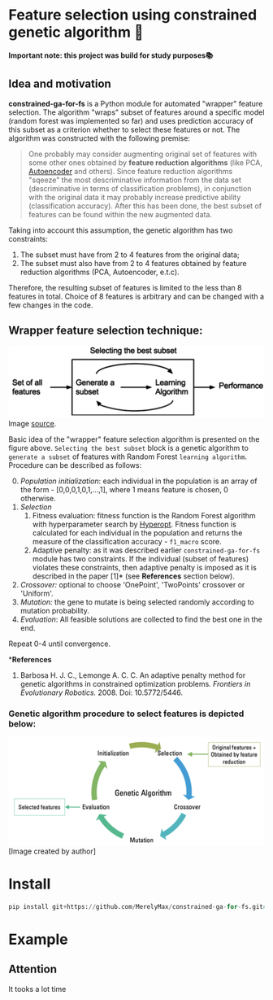 # Feature selection using constrained genetic algorithm 🧬
**Important note: this project was build for study purposes📚**

## Idea and motivation
**constrained-ga-for-fs** is a Python module for automated "wrapper" feature selection. The algorithm "wraps" subset of features around a specific model (random forest was implemented so far) and uses prediction accuracy of this subset as a criterion whether to select these features or not. The algorithm was constructed with the following premise:
> One probably may consider augmenting original set of features with some other ones obtained by **feature reduction algorithms** (like PCA, [Autoencoder](https://deepnote.com/@maksim-denisov-c524/Autoencoder-OPTUNA-uN_zBipkSf6xsDR6-1xpVA) and others). Since feature reduction algorithms "sqeeze" the most descriminative information from the data set (descriminative in terms of classification problems), in conjunction with the original data it may probably increase predictive ability (classification accuracy). After this has been done, the best subset of features can be found within the new augmented data. 
 
Taking into account this assumption, the genetic algorithm has two constraints:
1) The subset must have from 2 to 4 features from the original data;
2) The subset must also have from 2 to 4 features obtained by feature reduction algorithms (PCA, Autoencoder, e.t.c).

Therefore, the resulting subset of features is limited to the less than 8 features in total. Choice of 8 features is arbitrary and can be changed with a few changes in the code.
## Wrapper feature selection technique:
![image](doc/Feature_selection_Wrapper_Method.png)
Image [source](https://commons.wikimedia.org/wiki/File:Feature_selection_Wrapper_Method.png#/media/File:Feature_selection_Wrapper_Method.png).

Basic idea of the "wrapper" feature selection algorithm is presented on the figure above. `Selecting the best subset` block is a genetic algorithm to `generate a subset` of features with Random Forest `learning algorithm`. Procedure can be described as follows:

0. *Population initialization*: each individual in the population is an array of the form - [0,0,0,1,0,1,...,1], where 1 means feature is chosen, 0 otherwise.
1. *Selection*
      1. Fitness evaluation: fitness function is the Random Forest algorithm with hyperparameter search by [Hyperopt](https://github.com/hyperopt/hyperopt). Fitness function is calculated for each individual in the population and returns the measure of the classification accuracy - `f1_macro` score.
      2. Adaptive penalty: as it was described earlier `constrained-ga-for-fs` module has two constraints. If the individual (subset of features) violates these constraints, then adaptive penalty is imposed as it is described in the paper [1]* (see **References** section below). 
2. *Crossover:* optional to choose 'OnePoint', 'TwoPoints' crossover or 'Uniform'.
3. *Mutation:* the gene to mutate is being selected randomly according to mutation probability.
4. *Evaluation*: All feasible solutions are collected to find the best one in the end.

Repeat 0-4 until convergence.

***References**
1.  Barbosa H. J. C., Lemonge A. C. C. An adaptive penalty method for genetic algorithms in constrained optimization problems. *Frontiers in Evolutionary Robotics.* 2008. Doi: 10.5772/5446.

### Genetic algorithm procedure to select features is depicted below:
![image](doc/GA_scheme.png)
[Image created by author]

# Install
```python
pip install git+https://github.com/MerelyMax/constrained-ga-for-fs.git#egg=constrained-ga-for-fs
```
# Example

## Attention
It tooks a lot time
